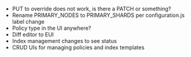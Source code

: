 - PUT to override does not work, is there a PATCH or something?
- Rename PRIMARY_NODES to PRIMARY_SHARDS per configuration.js label change
- Policy type in the UI anywhere?
- Diff editor to EUI
- Index management changes to see status
- CRUD UIs for managing policies and index templates